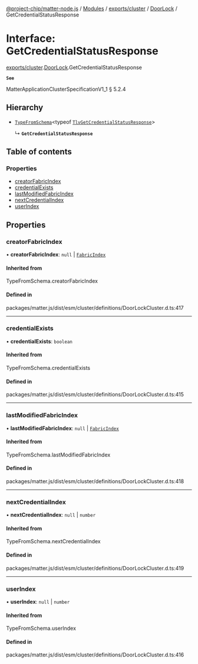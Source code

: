 [@project-chip/matter-node.js](../README.md) / [Modules](../modules.md) / [exports/cluster](../modules/exports_cluster.md) / [DoorLock](../modules/exports_cluster.DoorLock.md) / GetCredentialStatusResponse

# Interface: GetCredentialStatusResponse

[exports/cluster](../modules/exports_cluster.md).[DoorLock](../modules/exports_cluster.DoorLock.md).GetCredentialStatusResponse

**`See`**

MatterApplicationClusterSpecificationV1_1 § 5.2.4

## Hierarchy

- [`TypeFromSchema`](../modules/exports_tlv.md#typefromschema)\<typeof [`TlvGetCredentialStatusResponse`](../modules/exports_cluster.DoorLock.md#tlvgetcredentialstatusresponse)\>

  ↳ **`GetCredentialStatusResponse`**

## Table of contents

### Properties

- [creatorFabricIndex](exports_cluster.DoorLock.GetCredentialStatusResponse.md#creatorfabricindex)
- [credentialExists](exports_cluster.DoorLock.GetCredentialStatusResponse.md#credentialexists)
- [lastModifiedFabricIndex](exports_cluster.DoorLock.GetCredentialStatusResponse.md#lastmodifiedfabricindex)
- [nextCredentialIndex](exports_cluster.DoorLock.GetCredentialStatusResponse.md#nextcredentialindex)
- [userIndex](exports_cluster.DoorLock.GetCredentialStatusResponse.md#userindex)

## Properties

### creatorFabricIndex

• **creatorFabricIndex**: ``null`` \| [`FabricIndex`](../modules/exports_datatype.md#fabricindex)

#### Inherited from

TypeFromSchema.creatorFabricIndex

#### Defined in

packages/matter.js/dist/esm/cluster/definitions/DoorLockCluster.d.ts:417

___

### credentialExists

• **credentialExists**: `boolean`

#### Inherited from

TypeFromSchema.credentialExists

#### Defined in

packages/matter.js/dist/esm/cluster/definitions/DoorLockCluster.d.ts:415

___

### lastModifiedFabricIndex

• **lastModifiedFabricIndex**: ``null`` \| [`FabricIndex`](../modules/exports_datatype.md#fabricindex)

#### Inherited from

TypeFromSchema.lastModifiedFabricIndex

#### Defined in

packages/matter.js/dist/esm/cluster/definitions/DoorLockCluster.d.ts:418

___

### nextCredentialIndex

• **nextCredentialIndex**: ``null`` \| `number`

#### Inherited from

TypeFromSchema.nextCredentialIndex

#### Defined in

packages/matter.js/dist/esm/cluster/definitions/DoorLockCluster.d.ts:419

___

### userIndex

• **userIndex**: ``null`` \| `number`

#### Inherited from

TypeFromSchema.userIndex

#### Defined in

packages/matter.js/dist/esm/cluster/definitions/DoorLockCluster.d.ts:416
